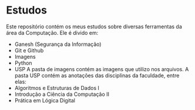 # Estudos
Este repositório contém os meus estudos sobre diversas ferramentas da área da Computação.
Ele é divido em:
- Ganesh (Segurança da Informação)
- Git e Github
- Imagens
- Python
- USP
A pasta de imagens contém as imagens que utilizo nos arquivos.
A pasta USP contém as anotações das disciplinas da faculdade, entre elas:
- Algoritmos e Estruturas de Dados I
- Introdução a Ciência da Computação II
- Prática em Lógica Digital